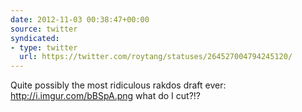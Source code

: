 ```yaml
---
date: 2012-11-03 00:38:47+00:00
source: twitter
syndicated:
- type: twitter
  url: https://twitter.com/roytang/statuses/264527004794245120/
---
```


Quite possibly the most ridiculous rakdos draft ever: http://i.imgur.com/bBSpA.png what do I cut?!?
